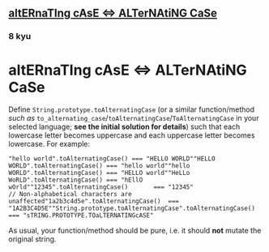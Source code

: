 <h2><a href=https://www.codewars.com/kata/56efc695740d30f963000557/train/javascript target="_blank">altERnaTIng cAsE <=> ALTerNAtiNG CaSe</a></h2><h3>8 kyu</h3><h1 id="alternating-case--alternating-case">altERnaTIng cAsE &lt;=&gt; ALTerNAtiNG CaSe</h1><p>Define <code>String.prototype.toAlternatingCase</code> (or a similar function/method <em>such as</em> <code>to_alternating_case</code>/<code>toAlternatingCase</code>/<code>ToAlternatingCase</code> in your selected language; <strong>see the initial solution for details</strong>) such that each lowercase letter becomes uppercase and each uppercase letter becomes lowercase. For example:</p><pre><code class="language-javascript"><span class="cm-string">"hello world"</span>.<span class="cm-property">toAlternatingCase</span>() <span class="cm-operator">===</span> <span class="cm-string">"HELLO WORLD"</span><span class="cm-string">"HELLO WORLD"</span>.<span class="cm-property">toAlternatingCase</span>() <span class="cm-operator">===</span> <span class="cm-string">"hello world"</span><span class="cm-string">"hello WORLD"</span>.<span class="cm-property">toAlternatingCase</span>() <span class="cm-operator">===</span> <span class="cm-string">"HELLO world"</span><span class="cm-string">"HeLLo WoRLD"</span>.<span class="cm-property">toAlternatingCase</span>() <span class="cm-operator">===</span> <span class="cm-string">"hEllO wOrld"</span><span class="cm-string">"12345"</span>.<span class="cm-property">toAlternatingCase</span>()       <span class="cm-operator">===</span> <span class="cm-string">"12345"</span>                   <span class="cm-comment">// Non-alphabetical characters are unaffected</span><span class="cm-string">"1a2b3c4d5e"</span>.<span class="cm-property">toAlternatingCase</span>()  <span class="cm-operator">===</span> <span class="cm-string">"1A2B3C4D5E"</span><span class="cm-string">"String.prototype.toAlternatingCase"</span>.<span class="cm-property">toAlternatingCase</span>() <span class="cm-operator">===</span> <span class="cm-string">"sTRING.PROTOTYPE.TOaLTERNATINGcASE"</span></code></pre><pre style="display: none;"><code class="language-dart"><span class="cm-variable">toAlternatingCase</span>(<span class="cm-string">"hello world"</span>) <span class="cm-operator">===</span> <span class="cm-string">"HELLO WORLD"</span><span class="cm-variable">toAlternatingCase</span>(<span class="cm-string">"HELLO WORLD"</span>) <span class="cm-operator">===</span> <span class="cm-string">"hello world"</span><span class="cm-variable">toAlternatingCase</span>(<span class="cm-string">"hello WORLD"</span>) <span class="cm-operator">===</span> <span class="cm-string">"HELLO world"</span><span class="cm-variable">toAlternatingCase</span>(<span class="cm-string">"HeLLo WoRLD"</span>) <span class="cm-operator">===</span> <span class="cm-string">"hEllO wOrld"</span><span class="cm-variable">toAlternatingCase</span>(<span class="cm-string">"12345"</span>)       <span class="cm-operator">===</span> <span class="cm-string">"12345"</span> <span class="cm-comment">// Non-alphabetical characters are unaffected</span><span class="cm-variable">toAlternatingCase</span>(<span class="cm-string">"1a2b3c4d5e"</span>)  <span class="cm-operator">===</span> <span class="cm-string">"1A2B3C4D5E"</span></code></pre><pre style="display: none;"><code class="language-ruby"><span class="cm-string">"hello world"</span><span class="cm-operator">.</span><span class="cm-property">to_alternating_case</span>() <span class="cm-operator">===</span> <span class="cm-string">"HELLO WORLD"</span><span class="cm-string">"HELLO WORLD"</span><span class="cm-operator">.</span><span class="cm-property">to_alternating_case</span>() <span class="cm-operator">===</span> <span class="cm-string">"hello world"</span><span class="cm-string">"hello WORLD"</span><span class="cm-operator">.</span><span class="cm-property">to_alternating_case</span>() <span class="cm-operator">===</span> <span class="cm-string">"HELLO world"</span><span class="cm-string">"HeLLo WoRLD"</span><span class="cm-operator">.</span><span class="cm-property">to_alternating_case</span>() <span class="cm-operator">===</span> <span class="cm-string">"hEllO wOrld"</span><span class="cm-string">"12345"</span><span class="cm-operator">.</span><span class="cm-property">to_alternating_case</span>()       <span class="cm-operator">===</span> <span class="cm-string">"12345"</span>                 <span class="cm-comment"># Non-alphabetical characters are unaffected</span><span class="cm-string">"1a2b3c4d5e"</span><span class="cm-operator">.</span><span class="cm-property">to_alternating_case</span>()  <span class="cm-operator">===</span> <span class="cm-string">"1A2B3C4D5E"</span><span class="cm-string">"String.prototype.toAlternatingCase"</span><span class="cm-operator">.</span><span class="cm-property">to_alternating_case</span>() <span class="cm-operator">===</span> <span class="cm-string">"sTRING.PROTOTYPE.TOaLTERNATINGcASE"</span></code></pre><pre style="display: none;"><code class="language-crystal"><span class="cm-string">"hello world"</span><span class="cm-operator">.</span><span class="cm-property">to_alternating_case</span>() <span class="cm-operator">===</span> <span class="cm-string">"HELLO WORLD"</span><span class="cm-string">"HELLO WORLD"</span><span class="cm-operator">.</span><span class="cm-property">to_alternating_case</span>() <span class="cm-operator">===</span> <span class="cm-string">"hello world"</span><span class="cm-string">"hello WORLD"</span><span class="cm-operator">.</span><span class="cm-property">to_alternating_case</span>() <span class="cm-operator">===</span> <span class="cm-string">"HELLO world"</span><span class="cm-string">"HeLLo WoRLD"</span><span class="cm-operator">.</span><span class="cm-property">to_alternating_case</span>() <span class="cm-operator">===</span> <span class="cm-string">"hEllO wOrld"</span><span class="cm-string">"12345"</span><span class="cm-operator">.</span><span class="cm-property">to_alternating_case</span>()       <span class="cm-operator">===</span> <span class="cm-string">"12345"</span>                <span class="cm-comment"># Non-alphabetical characters are unaffected</span><span class="cm-string">"1a2b3c4d5e"</span><span class="cm-operator">.</span><span class="cm-property">to_alternating_case</span>()  <span class="cm-operator">===</span> <span class="cm-string">"1A2B3C4D5E"</span><span class="cm-string">"String.prototype.toAlternatingCase"</span><span class="cm-operator">.</span><span class="cm-property">to_alternating_case</span>() <span class="cm-operator">===</span> <span class="cm-string">"sTRING.PROTOTYPE.TOaLTERNATINGcASE"</span></code></pre><pre style="display: none;"><code class="language-java"><span class="cm-variable">StringUtils</span>.<span class="cm-variable">toAlternativeString</span>(<span class="cm-string">"hello world"</span>) <span class="cm-operator">==</span> <span class="cm-string">"HELLO WORLD"</span><span class="cm-variable">StringUtils</span>.<span class="cm-variable">toAlternativeString</span>(<span class="cm-string">"HELLO WORLD"</span>) <span class="cm-operator">==</span> <span class="cm-string">"hello world"</span><span class="cm-variable">StringUtils</span>.<span class="cm-variable">toAlternativeString</span>(<span class="cm-string">"hello WORLD"</span>) <span class="cm-operator">==</span> <span class="cm-string">"HELLO world"</span><span class="cm-variable">StringUtils</span>.<span class="cm-variable">toAlternativeString</span>(<span class="cm-string">"HeLLo WoRLD"</span>) <span class="cm-operator">==</span> <span class="cm-string">"hEllO wOrld"</span><span class="cm-variable">StringUtils</span>.<span class="cm-variable">toAlternativeString</span>(<span class="cm-string">"12345"</span>) <span class="cm-operator">==</span> <span class="cm-string">"12345"</span> <span class="cm-comment">// Non-alphabetical characters are unaffected</span><span class="cm-variable">StringUtils</span>.<span class="cm-variable">toAlternativeString</span>(<span class="cm-string">"1a2b3c4d5e"</span>) <span class="cm-operator">==</span> <span class="cm-string">"1A2B3C4D5E"</span><span class="cm-variable">StringUtils</span>.<span class="cm-variable">toAlternativeString</span>(<span class="cm-string">"StringUtils.toAlternatingCase"</span>) <span class="cm-operator">==</span> <span class="cm-string">"sTRINGuTILS.TOaLTERNATINGcASE"</span></code></pre><pre style="display: none;"><code class="language-haskell"><span class="cm-variable">toAlternatingCase</span> <span class="cm-string">"hello world"</span> `<span class="cm-variable">shouldBe</span>` <span class="cm-string">"HELLO WORLD"</span><span class="cm-variable">toAlternatingCase</span> <span class="cm-string">"HELLO WORLD"</span> `<span class="cm-variable">shouldBe</span>` <span class="cm-string">"hello world"</span><span class="cm-variable">toAlternatingCase</span> <span class="cm-string">"hello WORLD"</span> `<span class="cm-variable">shouldBe</span>` <span class="cm-string">"HELLO world"</span><span class="cm-variable">toAlternatingCase</span> <span class="cm-string">"HeLLo WoRLD"</span> `<span class="cm-variable">shouldBe</span>` <span class="cm-string">"hEllO wOrld"</span><span class="cm-variable">toAlternatingCase</span> <span class="cm-string">"12345"</span>       `<span class="cm-variable">shouldBe</span>` <span class="cm-string">"12345"</span><span class="cm-variable">toAlternatingCase</span> <span class="cm-string">"1a2b3c4d5e"</span>  `<span class="cm-variable">shouldBe</span>` <span class="cm-string">"1A2B3C4D5E"</span></code></pre><pre style="display: none;"><code class="language-csharp"><span class="cm-string">"hello world"</span>.<span class="cm-variable">ToAlternatingCase</span>() <span class="cm-operator">==</span> <span class="cm-string">"HELLO WORLD"</span><span class="cm-string">"HELLO WORLD"</span>.<span class="cm-variable">ToAlternatingCase</span>() <span class="cm-operator">==</span> <span class="cm-string">"hello world"</span><span class="cm-string">"hello WORLD"</span>.<span class="cm-variable">ToAlternatingCase</span>() <span class="cm-operator">==</span> <span class="cm-string">"HELLO world"</span><span class="cm-string">"HeLLo WoRLD"</span>.<span class="cm-variable">ToAlternatingCase</span>() <span class="cm-operator">==</span> <span class="cm-string">"hEllO wOrld"</span><span class="cm-string">"12345"</span>.<span class="cm-variable">ToAlternatingCase</span>() <span class="cm-operator">==</span> <span class="cm-string">"12345"</span> <span class="cm-comment">// Non-alphabetical characters are unaffected</span><span class="cm-string">"1a2b3c4d5e"</span>.<span class="cm-variable">ToAlternatingCase</span>() <span class="cm-operator">==</span> <span class="cm-string">"1A2B3C4D5E"</span><span class="cm-string">"String.ToAlternatingCase"</span>.<span class="cm-variable">ToAlternatingCase</span>() <span class="cm-operator">==</span> <span class="cm-string">"sTRING.tOaLTERNATINGcASE"</span></code></pre><pre style="display: none;"><code class="language-elixir"><span class="cm-variable">alter_case</span>(<span class="cm-string">"hello world"</span>) <span class="cm-operator">=</span><span class="cm-operator">=</span> <span class="cm-string">"HELLO WORLD"</span><span class="cm-variable">alter_case</span>(<span class="cm-string">"HELLO WORLD"</span>) <span class="cm-operator">=</span><span class="cm-operator">=</span> <span class="cm-string">"hello world"</span><span class="cm-variable">alter_case</span>(<span class="cm-string">"hello WORLD"</span>) <span class="cm-operator">=</span><span class="cm-operator">=</span> <span class="cm-string">"HELLO world"</span><span class="cm-variable">alter_case</span>(<span class="cm-string">"HeLLo WoRLD"</span>) <span class="cm-operator">=</span><span class="cm-operator">=</span> <span class="cm-string">"hEllO wOrld"</span><span class="cm-variable">alter_case</span>(<span class="cm-string">"12345"</span>)       <span class="cm-operator">=</span><span class="cm-operator">=</span> <span class="cm-string">"12345"</span>                        <span class="cm-comment"># Non-alphabetical characters are unaffected</span><span class="cm-variable">alter_case</span>(<span class="cm-string">"1a2b3c4d5e"</span>)  <span class="cm-operator">=</span><span class="cm-operator">=</span> <span class="cm-string">"1A2B3C4D5E"</span><span class="cm-variable">alter_case</span>(<span class="cm-string">"StringUtils.toAlternatingCase"</span>) <span class="cm-operator">=</span><span class="cm-operator">=</span> <span class="cm-string">"sTRINGuTILS.TOaLTERNATINGcASE"</span></code></pre><pre style="display: none;"><code class="language-julia"><span class="cm-variable">to_alternating_case</span>(<span class="cm-string">"hello world</span><span class="cm-string">"</span>) <span class="cm-comment"># =&gt; "HELLO WORLD"</span><span class="cm-variable">to_alternating_case</span>(<span class="cm-string">"HELLO WORLD</span><span class="cm-string">"</span>) <span class="cm-comment"># =&gt; "hello world"</span><span class="cm-variable">to_alternating_case</span>(<span class="cm-string">"hello WORLD</span><span class="cm-string">"</span>) <span class="cm-comment"># =&gt; "HELLO world"</span><span class="cm-variable">to_alternating_case</span>(<span class="cm-string">"HeLLo WoRLD</span><span class="cm-string">"</span>) <span class="cm-comment"># =&gt; "hEllO wOrld"</span><span class="cm-variable">to_alternating_case</span>(<span class="cm-string">"12345</span><span class="cm-string">"</span>) <span class="cm-comment"># =&gt; "12345" (Non-alphabetical characters are unaffected)</span><span class="cm-variable">to_alternating_case</span>(<span class="cm-string">"1a2b3c4d5e</span><span class="cm-string">"</span>) <span class="cm-comment"># =&gt; "1A2B3C4D5E"</span><span class="cm-variable">to_alternating_case</span>(<span class="cm-string">"String.prototype.toAlternatingCase</span><span class="cm-string">"</span>) <span class="cm-comment"># =&gt; "sTRING.PROTOTYPE.TOaLTERNATINGcASE"</span></code></pre><pre style="display: none;"><code class="language-c"><span class="cm-variable">to_alternating_case</span>(<span class="cm-string">"hello world"</span>); <span class="cm-comment">// =&gt; "HELLO WORLD"</span><span class="cm-variable">to_alternating_case</span>(<span class="cm-string">"HELLO WORLD"</span>); <span class="cm-comment">// =&gt; "hello world"</span><span class="cm-variable">to_alternating_case</span>(<span class="cm-string">"hello WORLD"</span>); <span class="cm-comment">// =&gt; "HELLO world"</span><span class="cm-variable">to_alternating_case</span>(<span class="cm-string">"HeLLo WoRLD"</span>); <span class="cm-comment">// =&gt; "hEllO wOrld"</span><span class="cm-variable">to_alternating_case</span>(<span class="cm-string">"12345"</span>); <span class="cm-comment">// =&gt; "12345" (Non-alphabetical characters are unaffected)</span><span class="cm-variable">to_alternating_case</span>(<span class="cm-string">"1a2b3c4d5e"</span>); <span class="cm-comment">// =&gt; "1A2B3C4D5E"</span><span class="cm-variable">to_alternating_case</span>(<span class="cm-string">"String.prototype.toAlternatingCase"</span>); <span class="cm-comment">// =&gt; "sTRING.PROTOTYPE.TOaLTERNATINGcASE"</span></code></pre><pre style="display: none;"><code class="language-C++">string source = "HeLLo WoRLD";string upperCase = to_alternating_case(source);cout &lt;&lt; upperCase &lt;&lt; endl; // outputs: hEllO wOrld</code></pre><pre style="display: none;"><code class="language-typescript"><span class="cm-variable">toAlternatingCase</span>(<span class="cm-string">"hello world"</span>) <span class="cm-operator">===</span> <span class="cm-string">"HELLO WORLD"</span><span class="cm-variable">toAlternatingCase</span>(<span class="cm-string">"HELLO WORLD"</span>) <span class="cm-operator">===</span> <span class="cm-string">"hello world"</span><span class="cm-variable">toAlternatingCase</span>(<span class="cm-string">"hello WORLD"</span>) <span class="cm-operator">===</span> <span class="cm-string">"HELLO world"</span><span class="cm-variable">toAlternatingCase</span>(<span class="cm-string">"HeLLo WoRLD"</span>) <span class="cm-operator">===</span> <span class="cm-string">"hEllO wOrld"</span><span class="cm-variable">toAlternatingCase</span>(<span class="cm-string">"12345"</span>)       <span class="cm-operator">===</span> <span class="cm-string">"12345"</span>                   <span class="cm-comment">// Non-alphabetical characters are unaffected</span><span class="cm-variable">toAlternatingCase</span>(<span class="cm-string">"1a2b3c4d5e"</span>)  <span class="cm-operator">===</span> <span class="cm-string">"1A2B3C4D5E"</span><span class="cm-variable">toAlternatingCase</span>(<span class="cm-string">"String.prototype.toAlternatingCase"</span>) <span class="cm-operator">===</span> <span class="cm-string">"sTRING.PROTOTYPE.TOaLTERNATINGcASE"</span></code></pre><pre style="display: none;"><code class="language-factor"><span class="cm-string">"</span><span class="cm-string">hello world"</span> <span class="cm-builtin">&gt;alternating</span> <span class="cm-comment">! "HELLO WORLD"</span><span class="cm-string">"</span><span class="cm-string">HELLO WORLD"</span> <span class="cm-builtin">&gt;alternating</span> <span class="cm-comment">! "hello world"</span><span class="cm-string">"</span><span class="cm-string">hello WORLD"</span> <span class="cm-builtin">&gt;alternating</span> <span class="cm-comment">! "HELLO world"</span><span class="cm-string">"</span><span class="cm-string">HeLLo WoRLD"</span> <span class="cm-builtin">&gt;alternating</span> <span class="cm-comment">! "hEllO wOrld"</span><span class="cm-string">"</span><span class="cm-string">12345"</span> <span class="cm-builtin">&gt;alternating</span> <span class="cm-comment">! "12345" (Non-alphabetical characters are unaffected)</span><span class="cm-string">"</span><span class="cm-string">1a2b3c4d5e"</span> <span class="cm-builtin">&gt;alternating</span> <span class="cm-comment">! "1A2B3C4D5E"</span><span class="cm-string">"</span><span class="cm-string">String.prototype.toAlternatingCase"</span> <span class="cm-builtin">&gt;alternating</span> <span class="cm-comment">! "sTRING.PROTOTYPE.TOaLTERNATINGcASE"</span></code></pre><pre style="display: none;"><code class="language-go"><span class="cm-variable">ToAlternatingCase</span>(<span class="cm-string">"hello world"</span>); <span class="cm-comment">// =&gt; "HELLO WORLD"</span><span class="cm-variable">ToAlternatingCase</span>(<span class="cm-string">"HELLO WORLD"</span>); <span class="cm-comment">// =&gt; "hello world"</span><span class="cm-variable">ToAlternatingCase</span>(<span class="cm-string">"hello WORLD"</span>); <span class="cm-comment">// =&gt; "HELLO world"</span><span class="cm-variable">ToAlternatingCase</span>(<span class="cm-string">"HeLLo WoRLD"</span>); <span class="cm-comment">// =&gt; "hEllO wOrld"</span><span class="cm-variable">ToAlternativeCase</span>(<span class="cm-string">"12345"</span>); <span class="cm-comment">// =&gt; "12345" (Non-alphabetical characters are unaffected)</span><span class="cm-variable">ToAlternativeCase</span>(<span class="cm-string">"1a2b3c4d5e"</span>); <span class="cm-comment">// =&gt; "1A2B3C4D5E"</span><span class="cm-variable">ToAlternativeCase</span>(<span class="cm-string">"String.prototype.toAlternatingCase"</span>); <span class="cm-comment">// =&gt; "sTRING.PROTOTYPE.TOaLTERNATINGcASE"</span></code></pre><pre style="display: none;"><code class="language-lua"><span class="cm-variable">to_alternating_case</span> <span class="cm-string">"hello world"</span> <span class="cm-comment">--&gt; "HELLO WORLD"</span><span class="cm-variable">to_alternating_case</span> <span class="cm-string">"HELLO WORLD"</span> <span class="cm-comment">--&gt; "hello world"</span><span class="cm-variable">to_alternating_case</span> <span class="cm-string">"hello WORLD"</span> <span class="cm-comment">--&gt; "HELLO world"</span><span class="cm-variable">to_alternating_case</span> <span class="cm-string">"HeLLo WoRLD"</span> <span class="cm-comment">--&gt; "hEllO wOrld"</span><span class="cm-variable">to_alternating_case</span> <span class="cm-string">"12345"</span> <span class="cm-comment">--&gt; "12345" (Non-alphabetical characters are unaffected)</span><span class="cm-variable">to_alternating_case</span> <span class="cm-string">"1a2b3c4d5e"</span> <span class="cm-comment">--&gt; "1A2B3C4D5E"</span><span class="cm-variable">to_alternating_case</span> <span class="cm-string">"String.prototype.toAlternatingCase"</span> <span class="cm-comment">--&gt; "sTRING.PROTOTYPE.TOaLTERNATINGcASE"</span></code></pre><p>As usual, your function/method should be pure, i.e. it should <strong>not</strong> mutate the original string.</p>